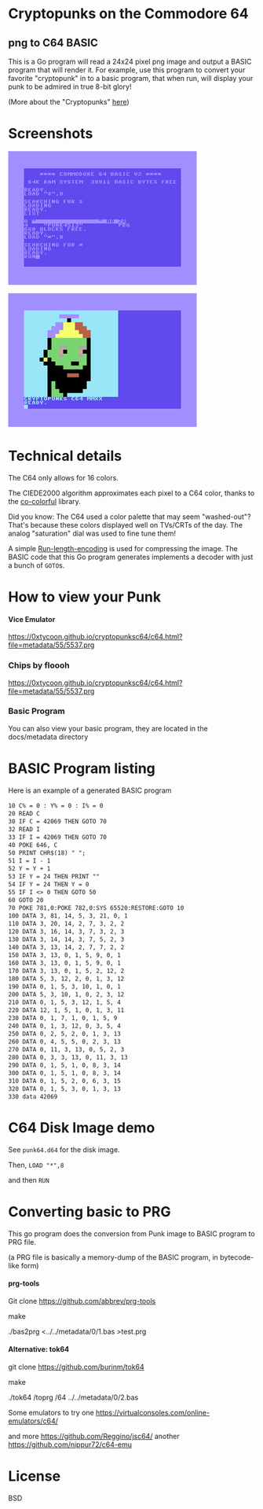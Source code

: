 Cryptopunks on the Commodore 64
========



png to C64 BASIC
-------
This is a Go program will read a 24x24 pixel png image and output a BASIC program that will render it.
For example, use this program to convert your favorite "cryptopunk" in to a basic program, that when run, will 
display your punk to be admired in true 8-bit glory!

(More about the "Cryptopunks" [here](https://www.larvalabs.com/cryptopunks))

Screenshots
=====


![loading and running](screen1.png)


![result](screen2.png)

Technical details
=======

The C64 only allows for 16 colors.

The CIEDE2000 algorithm approximates each pixel to a C64 color, 
thanks to the [co-colorful](https://github.com/lucasb-eyer/go-colorful) library.

Did you know: The C64 used a color palette that may seem "washed-out"? That's because 
these colors displayed well on TVs/CRTs of the day. The analog "saturation" dial was used to fine tune them! 

A simple [Run-length-encoding](https://en.wikipedia.org/wiki/Run-length_encoding) is used for compressing the image. 
The BASIC code that this Go program generates implements a decoder with just a bunch of `GOTO`s.



How to view your Punk
===

#### Vice Emulator

https://0xtycoon.github.io/cryptopunksc64/c64.html?file=metadata/55/5537.prg


### Chips by floooh

https://0xtycoon.github.io/cryptopunksc64/c64.html?file=metadata/55/5537.prg

### Basic Program

You can also view your basic program, they are located in the docs/metadata directory

BASIC Program listing
=======

Here is an example of a generated BASIC program

```
10 C% = 0 : Y% = 0 : I% = 0
20 READ C
30 IF C = 42069 THEN GOTO 70
32 READ I
33 IF I = 42069 THEN GOTO 70
40 POKE 646, C
50 PRINT CHR$(18) " ";
51 I = I - 1
52 Y = Y + 1
53 IF Y = 24 THEN PRINT ""
54 IF Y = 24 THEN Y = 0
55 IF I <> 0 THEN GOTO 50
60 GOTO 20
70 POKE 781,0:POKE 782,0:SYS 65520:RESTORE:GOTO 10
100 DATA 3, 81, 14, 5, 3, 21, 0, 1
110 DATA 3, 20, 14, 2, 7, 3, 2, 2
120 DATA 3, 16, 14, 3, 7, 3, 2, 3
130 DATA 3, 14, 14, 3, 7, 5, 2, 3
140 DATA 3, 13, 14, 2, 7, 7, 2, 2
150 DATA 3, 13, 0, 1, 5, 9, 0, 1
160 DATA 3, 13, 0, 1, 5, 9, 0, 1
170 DATA 3, 13, 0, 1, 5, 2, 12, 2
180 DATA 5, 3, 12, 2, 0, 1, 3, 12
190 DATA 0, 1, 5, 3, 10, 1, 0, 1
200 DATA 5, 3, 10, 1, 0, 2, 3, 12
210 DATA 0, 1, 5, 3, 12, 1, 5, 4
220 DATA 12, 1, 5, 1, 0, 1, 3, 11
230 DATA 0, 1, 7, 1, 0, 1, 5, 9
240 DATA 0, 1, 3, 12, 0, 3, 5, 4
250 DATA 0, 2, 5, 2, 0, 1, 3, 13
260 DATA 0, 4, 5, 5, 0, 2, 3, 13
270 DATA 0, 11, 3, 13, 0, 5, 2, 3
280 DATA 0, 3, 3, 13, 0, 11, 3, 13
290 DATA 0, 1, 5, 1, 0, 8, 3, 14
300 DATA 0, 1, 5, 1, 0, 8, 3, 14
310 DATA 0, 1, 5, 2, 0, 6, 3, 15
320 DATA 0, 1, 5, 3, 0, 1, 3, 13
330 data 42069
```

C64 Disk Image demo
====

See `punk64.d64` for the disk image.

Then, `LOAD "*",8`

and then `RUN`

Converting basic to PRG
====

This go program does the conversion from Punk image to BASIC program to PRG file.

(a PRG file is basically a memory-dump of the BASIC program, in bytecode-like form)

#### prg-tools

Git clone https://github.com/abbrev/prg-tools

make

./bas2prg <../../metadata/0/1.bas >test.prg


#### Alternative: tok64

git clone https://github.com/burinm/tok64

make

./tok64 /toprg /64 ../../metadata/0/2.bas

Some emulators to try one https://virtualconsoles.com/online-emulators/c64/

and more https://github.com/Reggino/jsc64/
another https://github.com/nippur72/c64-emu

License
===

BSD